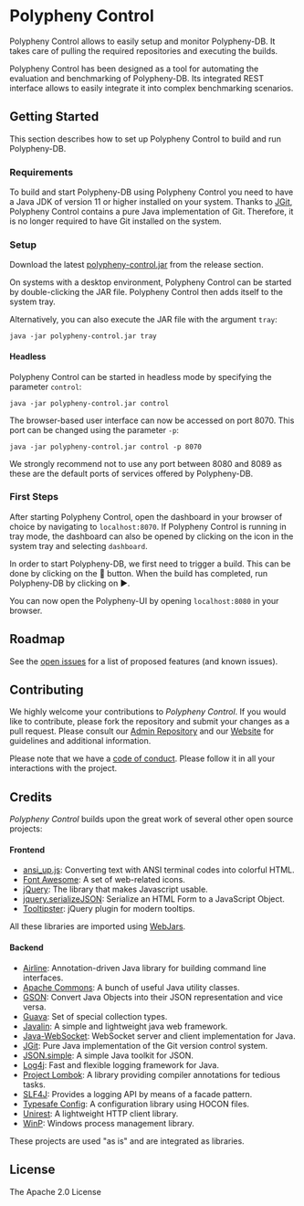 # Polypheny Control
Polypheny Control allows to easily setup and monitor Polypheny-DB. It takes care of pulling the required repositories and executing the builds.

Polypheny Control has been designed as a tool for automating the evaluation and benchmarking of Polypheny-DB. Its integrated REST interface allows to easily integrate it into complex benchmarking scenarios.


## Getting Started
This section describes how to set up Polypheny Control to build and run Polypheny-DB.


### Requirements
To build and start Polypheny-DB using Polypheny Control you need to have a Java JDK of version 11 or higher installed on your system.
Thanks to [JGit](https://eclipse.dev/jgit/), Polypheny Control contains a pure Java implementation of Git. Therefore, it is no longer required to have Git installed on the system.


### Setup
Download the latest [polypheny-control.jar](https://github.com/polypheny/Polypheny-Control/releases/latest) from the release section. 

On systems with a desktop environment, Polypheny Control can be started by double-clicking the JAR file. Polypheny Control then adds itself to the system tray.

Alternatively, you can also execute the JAR file with the argument `tray`:
```
java -jar polypheny-control.jar tray
```

#### Headless

Polypheny Control can be started in headless mode by specifying the parameter `control`:

```
java -jar polypheny-control.jar control
```

The browser-based user interface can now be accessed on port 8070. This port can be changed using the parameter `-p`:

```
java -jar polypheny-control.jar control -p 8070
```

We strongly recommend not to use any port between 8080 and 8089 as these are the default ports of services offered by Polypheny-DB.


### First Steps

After starting Polypheny Control, open the dashboard in your browser of choice by navigating to `localhost:8070`. If Polypheny Control is running in tray mode, the dashboard can also be opened by clicking on the icon in the system tray and selecting `dashboard`.

In order to start Polypheny-DB, we first need to trigger a build. This can be done by clicking on the :arrows_counterclockwise: button. When the build has completed, run Polypheny-DB by clicking on :arrow_forward:.

You can now open the Polypheny-UI by opening `localhost:8080` in your browser. 


## Roadmap
See the [open issues](https://github.com/polypheny/Polypheny-DB/labels/A-control) for a list of proposed features (and known issues).


## Contributing
We highly welcome your contributions to _Polypheny Control_. If you would like to contribute, please fork the repository and submit your changes as a pull request. Please consult our [Admin Repository](https://github.com/polypheny/Admin) and our [Website](https://polypheny.org) for guidelines and additional information.

Please note that we have a [code of conduct](https://github.com/polypheny/Admin/blob/master/CODE_OF_CONDUCT.md). Please follow it in all your interactions with the project. 


## Credits
_Polypheny Control_ builds upon the great work of several other open source projects:

#### Frontend
* [ansi_up.js](https://github.com/drudru/ansi_up): Converting text with ANSI terminal codes into colorful HTML.
* [Font Awesome](https://fontawesome.com/): A set of web-related icons.
* [jQuery](https://jquery.com/): The library that makes Javascript usable.
* [jquery.serializeJSON](https://github.com/marioizquierdo/jquery.serializeJSON): Serialize an HTML Form to a JavaScript Object.
* [Tooltipster](https://calebjacob.github.io/tooltipster/): jQuery plugin for modern tooltips.

All these libraries are imported using [WebJars](https://www.webjars.org/).


#### Backend
* [Airline](https://rvesse.github.io/airline/): Annotation-driven Java library for building command line interfaces.
* [Apache Commons](http://commons.apache.org/): A bunch of useful Java utility classes.
* [GSON](https://github.com/google/gson): Convert Java Objects into their JSON representation and vice versa.
* [Guava](https://github.com/google/guava): Set of special collection types.
* [Javalin](https://javalin.io/): A simple and lightweight java web framework.
* [Java-WebSocket](http://tootallnate.github.io/Java-WebSocket/): WebSocket server and client implementation for Java.
* [JGit](https://www.eclipse.org/jgit/): Pure Java implementation of the Git version control system.
* [JSON.simple](https://code.google.com/archive/p/json-simple/): A simple Java toolkit for JSON.
* [Log4j](https://logging.apache.org/log4j/2.x/): Fast and flexible logging framework for Java.
* [Project Lombok](https://projectlombok.org/): A library providing compiler annotations for tedious tasks.
* [SLF4J](http://www.slf4j.org/): Provides a logging API by means of a facade pattern.
* [Typesafe Config](https://lightbend.github.io/config/): A configuration library using HOCON files.
* [Unirest](http://kong.github.io/unirest-java/): A lightweight HTTP client library.
* [WinP](http://winp.kohsuke.org/): Windows process management library.

These projects are used "as is" and are integrated as libraries.


## License
The Apache 2.0 License
